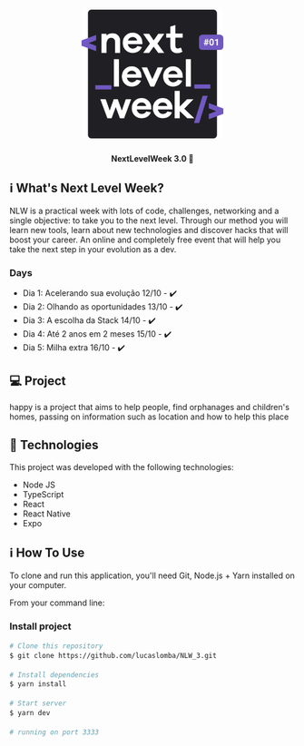 <h1 align="center">
    <img alt="NextLevelWeek" title="#NextLevelWeek" src="logo.svg" width="250px" />
</h1>

<h4 align="center"> 
	NextLevelWeek 3.0 🚀
</h4>

## :information_source: What's Next Level Week?

NLW is a practical week with lots of code, challenges, networking and a single objective: to take you to the next level.
Through our method you will learn new tools, learn about new technologies and discover hacks that will boost your career.
An online and completely free event that will help you take the next step in your evolution as a dev.

### Days
- Dia 1: Acelerando sua evolução 12/10 - :heavy_check_mark:
- Dia 2: Olhando as oportunidades 13/10 - :heavy_check_mark:
- Dia 3: A escolha da Stack 14/10 - :heavy_check_mark:
- Dia 4: Até 2 anos em 2 meses 15/10 - :heavy_check_mark:
- Dia 5: Milha extra 16/10 - :heavy_check_mark:

## 💻 Project

happy is a project that aims to help people, find orphanages and children's homes, passing on information such as location and how to help this place

## :rocket: Technologies

This project was developed with the following technologies:

- Node JS
- TypeScript
- React
- React Native
- Expo

## :information_source: How To Use

To clone and run this application, you'll need Git, Node.js + Yarn installed on your computer.

From your command line:

### Install project 

```bash
# Clone this repository
$ git clone https://github.com/lucaslomba/NLW_3.git

# Install dependencies
$ yarn install

# Start server
$ yarn dev

# running on port 3333
```